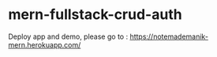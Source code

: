# mern-fullstack-crud-auth
 Deploy app and demo, please go to : https://notemademanik-mern.herokuapp.com/
